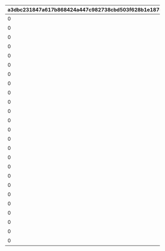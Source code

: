 |a3dbc231847a617b868424a447c982738cbd503f628b1e1875c22c86a84ef098|d924a541b8a38d68f8603c3b9800d0540b3eb836a96cb582f6a3c1e285208e3d|95f4854b7df1d9c36a782d291f4966a1daf475fae0a5bf8f4aa102ea9522c41a|b0bb2cbe186c3712f98d80f06c0feb7a5680ea175a41cb44a41b0ebf4c90fd3c|7f6719bead6acb4ef9fe95f986ef0cc63cd3332384a7ba5b4752287faa21be1e|0f6c9698fe1895d50ee2c2a8339bc0ae324d636f937ab71fe2981bfa98f9bab9|09317592301e45ccfc7f16f8287bafdc8ac240bb1fed37adced01372c832b05d|01972246078a5a8ff4bcd6fcd35cd319d4973bee6b998e387dce099c23640bc5|4b76ff64e509774dd78c189346e6bbaaa1c7de701e80443e2135215e17e9448c|3712884a5aca8f80dec8bcd026256b21ba0643235afc8930f1ca04369fa42496|2a04a60b9eaf258b98defa766dcb157eb1e371c4bd6adc7205751e1636bab1ae|739986603b7b4467a5e759ceb162c70714fc468a8b01da16fe8bea1dd56c29de|aeb6d1fcb5446aa84c6cba530ac81ef54e36be3587426da34306b9ea60c93764|2f34445ff2c67603b2b27f78ae3fa250f50408608964a5481c1592c296e027f3|acd6e8f4141d6dbe0f9629e05287f9ca5308479c728e963a38f59bc247a3c8a0|329f5d928ed0073a5e5e235c045b2e44000087d84e0a6a37c28ad624211f16fd|9a32d986c852783e655bcc948a88d96c0c08a155daa0b38efe45cbc7ac6f7684|38781c52df9ede339b61a89316ccaf6ac26ac31adcb8189b053bedfd6fba6150|
| --- | --- | --- | --- | --- | --- | --- | --- | --- | --- | --- | --- | --- | --- | --- | --- | --- | --- |
|0|-200|-100|0|0|76010001|0.85|bgm_M299|102271|0.85|102271|99011|90013|26202|0|bgm_M299|-200|覇瞳皇帝の領域1層|
|0|-200|-100|0|0|76010002|0.85|bgm_M299|102271|0.85|102271|99011|90013|26202|0|bgm_M299|-200|覇瞳皇帝の領域2層|
|0|-200|-100|0|0|76010003|0.85|bgm_M299|102271|0.85|102271|99011|90013|26202|0|bgm_M299|-200|覇瞳皇帝の領域3層|
|0|-200|-100|0|0|76010004|0.85|bgm_M299|102271|0.85|102271|99011|90013|26202|0|bgm_M299|-200|覇瞳皇帝の領域4層|
|0|-200|-100|0|0|76010005|0.85|bgm_M299|102271|0.85|102271|99011|90013|26202|0|bgm_M299|-200|覇瞳皇帝の領域5層|
|0|-200|-100|0|0|76010006|0.85|bgm_M299|102271|0.85|102271|99011|90013|26202|0|bgm_M299|-200|覇瞳皇帝の領域6層|
|0|-200|-100|0|0|76010007|0.85|bgm_M299|102271|0.85|102271|99011|90013|26202|0|bgm_M299|-200|覇瞳皇帝の領域7層|
|0|-200|-100|0|0|76010008|0.85|bgm_M299|102271|0.85|102271|99011|90013|26202|0|bgm_M299|-200|覇瞳皇帝の領域8層|
|0|-200|-100|0|0|76010009|0.85|bgm_M299|102271|0.85|102271|99011|90013|26202|0|bgm_M299|-200|覇瞳皇帝の領域9層|
|0|-200|-100|0|0|76010010|0.85|bgm_M299|102271|0.85|102271|99011|90013|26202|0|bgm_M299|-200|覇瞳皇帝の領域10層|
|0|0|-100|0|0|76020001|1.3|bgm_M506|102891|1.2|102891|99011|90013|26202|0|bgm_M506|50|ゼーンの領域1層|
|0|0|-100|0|0|76020002|1.3|bgm_M506|102891|1.2|102891|99011|90013|26202|0|bgm_M506|50|ゼーンの領域2層|
|0|0|-100|0|0|76020003|1.3|bgm_M506|102891|1.2|102891|99011|90013|26202|0|bgm_M506|50|ゼーンの領域3層|
|0|0|-100|0|0|76020004|1.3|bgm_M506|102891|1.2|102891|99011|90013|26202|0|bgm_M506|50|ゼーンの領域4層|
|0|0|-100|0|0|76020005|1.3|bgm_M506|102891|1.2|102891|99011|90013|26202|0|bgm_M506|50|ゼーンの領域5層|
|0|0|-100|0|0|76020006|1.3|bgm_M506|102891|1.2|102891|99011|90013|26202|0|bgm_M506|50|ゼーンの領域6層|
|0|0|-100|0|0|76020007|1.3|bgm_M506|102891|1.2|102891|99011|90013|26202|0|bgm_M506|50|ゼーンの領域7層|
|0|0|-100|0|0|76020008|1.3|bgm_M506|102891|1.2|102891|99011|90013|26202|0|bgm_M506|50|ゼーンの領域8層|
|0|0|-100|0|0|76020009|1.3|bgm_M506|102891|1.2|102891|99011|90013|26202|0|bgm_M506|50|ゼーンの領域9層|
|0|0|-100|0|0|76020010|1.3|bgm_M506|102891|1.2|102891|99011|90013|26202|0|bgm_M506|50|ゼーンの領域10層|
|0|0|-100|0|0|76030001|1.1|bgm_M646|103111|0.9|103111|99011|90013|26202|0|bgm_M646_Mode3|50|ミロクの領域1層|
|0|0|-100|0|0|76030002|1.1|bgm_M646|103111|0.9|103111|99011|90013|26202|0|bgm_M646_Mode3|50|ミロクの領域2層|
|0|0|-100|0|0|76030003|1.1|bgm_M646|103111|0.9|103111|99011|90013|26202|0|bgm_M646_Mode3|50|ミロクの領域3層|
|0|0|-100|0|0|76030004|1.1|bgm_M646|103111|0.9|103111|99011|90013|26202|0|bgm_M646_Mode3|50|ミロクの領域4層|
|0|0|-100|0|0|76030005|1.1|bgm_M646|103111|0.9|103111|99011|90013|26202|0|bgm_M646_Mode3|50|ミロクの領域5層|